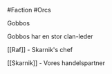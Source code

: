 #Faction 
#Orcs 

Gobbos

Gobbos har en stor clan-leder

[[Raf]] - Skarnik's chef

[[Skarnik]] - Vores handelspartner
